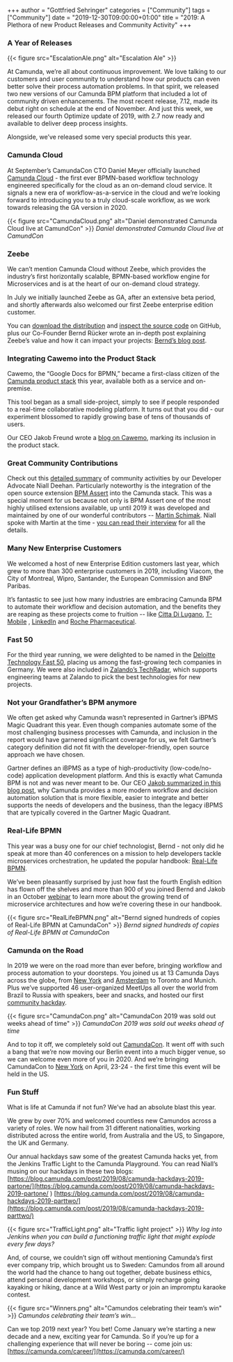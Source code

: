 +++
author = "Gottfried Sehringer"
categories = ["Community"]
tags = ["Community"]
date = "2019-12-30T09:00:00+01:00"
title = "2019: A Plethora of new Product Releases and Community Activity"
+++

### A Year of Releases

{{< figure src="EscalationAle.png" alt="Escalation Ale" >}}

At Camunda, we’re all about continuous improvement. We love talking to our customers and user community to understand how our products can even better solve their process automation problems. In that spirit, we released two new versions of our Camunda BPM platform that included a lot of community driven enhancements. The most recent release, 7.12, made its debut right on schedule at the end of November. And just this week, we released our fourth Optimize update of 2019, with 2.7 now ready and available to deliver deep process insights.

Alongside, we’ve released some very special products this year.

### Camunda Cloud

At September’s CamundaCon CTO Daniel Meyer officially launched [Camunda Cloud](https://camunda.com/products/cloud) - the first ever BPMN-based workflow technology engineered specifically for the cloud as an on-demand cloud service. It signals a new era of workflow-as-a-service in the cloud and we’re looking forward to introducing you to a truly cloud-scale workflow, as we work towards releasing the GA version in 2020.

{{< figure src="CamundaCloud.png" alt="Daniel demonstrated Camunda Cloud live at CamundCon" >}}
_Daniel demonstrated Camunda Cloud live at CamundCon_

### Zeebe

We can’t mention Camunda Cloud without Zeebe, which provides the industry’s first horizontally scalable, BPMN-based workflow engine for Microservices and is at the heart of our on-demand cloud strategy.

In July we initially launched Zeebe as GA, after an extensive beta period, and shortly afterwards also welcomed our first Zeebe enterprise edition customer.

You can [download the distribution](https://docs.zeebe.io/introduction/install.html) and [inspect the source code](https://github.com/zeebe-io/zeebe) on GitHub, plus our Co-Founder Bernd Rücker wrote an in-depth post explaining Zeebe’s value and how it can impact your projects: [Bernd’s blog post](https://medium.com/@berndruecker/45788a90d549).


### Integrating Cawemo into the Product Stack

Cawemo, the “Google Docs for BPMN,” became a first-class citizen of the [Camunda product stack](https://camunda.com/products/cawemo/) this year, available both as a service and on-premise.

This tool began as a small side-project, simply to see if people responded to a real-time collaborative modeling platform. It turns out that you did - our experiment blossomed to rapidly growing base of tens of thousands of users.

Our CEO Jakob Freund wrote a [blog on Cawemo](https://blog.camunda.com/post/2019/05/meet-cawemo-the-business-process-collaboration-hub/), marking its inclusion in the product stack.


### Great Community Contributions

Check out this [detailed summary](https://forum.camunda.org/t/camunda-community-year-review-2019-including-cool-graphs/16966) of community activities by our Developer Advocate Niall Deehan. Particularly noteworthy is the integration of the open source extension [BPM Assert](https://github.com/camunda/camunda-bpm-assert) into the Camunda stack. This was a special moment for us because not only is BPM Assert one of the most highly utilised extensions available, up until 2019 it was developed and maintained by one of our wonderful contributors -- [Martin Schimak](https://github.com/martinschimak). Niall spoke with Martin at the time - [you can read their interview](https://blog.camunda.com/post/2019/06/interview-with-martin/) for all the details.


### Many New Enterprise Customers

We welcomed a host of new Enterprise Edition customers last year, which grew to more than 300 enterprise customers in 2019, including Viacom, the City of Montreal, Wipro, Santander, the European Commission and BNP Paribas.

It’s fantastic to see just how many industries are embracing Camunda BPM to automate their workflow and decision automation, and the benefits they are reaping as these projects come to fruition -- like [Citta Di Lugano](https://camunda.com/case-studies/city-of-lugano/), [T-Mobile](https://camunda.com/case-studies/t-mobile-austria/) , [LinkedIn](https://www.youtube.com/watch?v=op0MKmZ4WEE&t=563s) and [Roche Pharmaceutical](https://www.youtube.com/watch?v=B-LU1Tq7qYw&t=5s).


### Fast 50

For the third year running, we were delighted to be named in the [Deloitte Technology Fast 50](https://www2.deloitte.com/de/de/pages/technology-media-and-telecommunications/articles/fast-50-2019-germany-winners.html), placing us among the fast-growing tech companies in Germany. We were also included in [Zalando’s TechRadar](https://opensource.zalando.com/tech-radar/), which supports engineering teams at Zalando to pick the best technologies for new projects.


### Not your Grandfather’s BPM anymore

We often get asked why Camunda wasn’t represented in Gartner’s iBPMS Magic Quadrant this year. Even though companies automate some of the most challenging business processes with Camunda, and inclusion in the report would have garnered significant coverage for us, we felt Gartner’s category definition did not fit with the developer-friendly, open source approach we have chosen.

Gartner defines an iBPMS as a type of high-productivity (low-code/no-code) application development platform. And this is exactly what Camunda BPM is not and was never meant to be. Our CEO [Jakob summarized in this blog post](https://blog.camunda.com/post/2019/02/why-camunda-is-not-covered-in-gartner-ibpms-mq/), why Camunda provides a more modern workflow and decision automation solution that is more flexible, easier to integrate and better supports the needs of developers and the business, than the legacy iBPMS that are typically covered in the Gartner Magic Quadrant.


### Real-Life BPMN

This year was a busy one for our chief technologist, Bernd - not only did he speak at more than 40 conferences on a mission to help developers tackle microservices orchestration, he updated the popular handbook: [Real-Life BPMN](https://www.amazon.de/Real-Life-BPMN-4th-introduction-DMN/dp/1086302095/ref=sr_1_5?__mk_de_DE=%C3%85M%C3%85%C5%BD%C3%95%C3%91&keywords=bernd+r%C3%BCcker&qid=1576510106&s=books&sr=1-5).

We’ve been pleasantly surprised by just how fast the fourth English edition has flown off the shelves and more than 900 of you joined Bernd and Jakob in an October [webinar](https://camunda.com/learn/webinars/real-life-bpmn/) to learn more about the growing trend of microservice architectures and how we’re covering these in our handbook.

{{< figure src="RealLifeBPMN.png" alt="Bernd signed hundreds of copies of Real-Life BPMN at CamundaCon" >}}
_Bernd signed hundreds of copies of Real-Life BPMN at CamundaCon_


### Camunda on the Road

In 2019 we were on the road more than ever before, bringing workflow and process automation to your doorsteps. You joined us at 13 Camunda Days across the globe, from [New York](https://www.youtube.com/watch?v=wVDDwPHtkVY) and [Amsterdam](https://www.youtube.com/watch?v=nTUNhQVQCZk) to Toronto and Munich. Plus we’ve supported 46 user-organized MeetUps all over the world from Brazil to Russia with speakers, beer and snacks, and hosted our first [community hackday](https://blog.camunda.com/post/2019/02/camunda-hackday-the-one-about-integration/).

{{< figure src="CamundaCon.png" alt="CamundaCon 2019 was sold out weeks ahead of time" >}}
_CamundaCon 2019 was sold out weeks ahead of time_

And to top it off, we completely sold out [CamundaCon](https://camunda.com/events/camundacon2019-pictures-video/). It went off with such a bang that we’re now moving our Berlin event into a much bigger venue, so we can welcome even more of you in 2020. And we’re bringing CamundaCon to [New York](https://camunda.com/events/camundacon-newyork/) on April, 23-24 - the first time this event will be held in the US.


### Fun Stuff

What is life at Camunda if not fun? We’ve had an absolute blast this year.

We grew by over 70% and welcomed countless new Camundos across a variety of roles. We now hail from 31 different nationalities, working distributed across the entire world, from Australia and the US, to Singapore, the UK and Germany.

Our annual hackdays saw some of the greatest Camunda hacks yet, from the Jenkins Traffic Light to the Camunda Playground. You can read Niall’s musing on our hackdays in these two blogs:
[https://blog.camunda.com/post/2019/08/camunda-hackdays-2019-partone/](https://blog.camunda.com/post/2019/08/camunda-hackdays-2019-partone/
)
[https://blog.camunda.com/post/2019/08/camunda-hackdays-2019-parttwo/](https://blog.camunda.com/post/2019/08/camunda-hackdays-2019-parttwo/)

{{< figure src="TrafficLight.png" alt="Traffic light project" >}}
_Why log into Jenkins when you can build a functioning traffic light that might explode every few days?_

And, of course, we couldn’t sign off without mentioning Camunda’s first ever company trip, which brought us to Sweden: Camundos from all around the world had the chance to hang out together, debate business ethics, attend personal development workshops, or simply recharge going kayaking or hiking, dance at a Wild West party or join an impromptu karaoke contest.

{{< figure src="Winners.png" alt="Camundos celebrating their team’s win" >}}
_Camundos celebrating their team’s win..._

Can we top 2019 next year? You bet! Come January we’re starting a new decade and a new, exciting year for Camunda. So if you’re up for a challenging experience that will never be boring -- come join us: [https://camunda.com/career/](https://camunda.com/career/)
